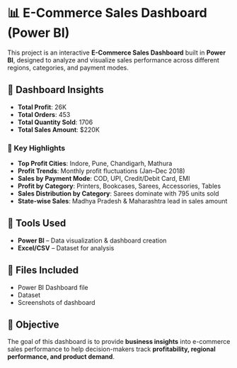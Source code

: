 # 📊 E-Commerce Sales Dashboard (Power BI)

This project is an interactive **E-Commerce Sales Dashboard** built in **Power BI**, designed to analyze and visualize sales performance across different regions, categories, and payment modes.  

## 🚀 Dashboard Insights
- **Total Profit**: 26K  
- **Total Orders**: 453  
- **Total Quantity Sold**: 1706  
- **Total Sales Amount**: $220K  

### 🔎 Key Highlights
- **Top Profit Cities**: Indore, Pune, Chandigarh, Mathura  
- **Profit Trends**: Monthly profit fluctuations (Jan–Dec 2018)  
- **Sales by Payment Mode**: COD, UPI, Credit/Debit Card, EMI  
- **Profit by Category**: Printers, Bookcases, Sarees, Accessories, Tables  
- **Sales Distribution by Category**: Sarees dominate with 795 units sold  
- **State-wise Sales**: Madhya Pradesh & Maharashtra lead in sales amount  

## 📌 Tools Used
- **Power BI** – Data visualization & dashboard creation  
- **Excel/CSV** – Dataset for analysis  

## 📂 Files Included
- Power BI Dashboard file
- Dataset
- Screenshots of dashboard  

## 🎯 Objective
The goal of this dashboard is to provide **business insights** into e-commerce sales performance to help decision-makers track **profitability, regional performance, and product demand**.  
